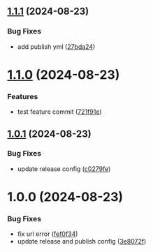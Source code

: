 ## [1.1.1](https://github.com/svipulc/npm-publish-lib/compare/v1.1.0...v1.1.1) (2024-08-23)

### Bug Fixes

- add publish yml ([27bda24](https://github.com/svipulc/npm-publish-lib/commit/27bda2416cadea97b125e3ddcae1f148860cae05))

# [1.1.0](https://github.com/svipulc/npm-publish-lib/compare/v1.0.1...v1.1.0) (2024-08-23)

### Features

- test feature commit ([721f91e](https://github.com/svipulc/npm-publish-lib/commit/721f91ed339884f0c6d9bf6f11b41089ea608de6))

## [1.0.1](https://github.com/svipulc/npm-publish-lib/compare/v1.0.0...v1.0.1) (2024-08-23)

### Bug Fixes

- update release config ([c0279fe](https://github.com/svipulc/npm-publish-lib/commit/c0279febf8d7760b506b2edca5626c9773276e56))

# 1.0.0 (2024-08-23)

### Bug Fixes

- fix url error ([fef0f34](https://github.com/svipulc/npm-publish-lib/commit/fef0f34468dca8c522f00a31aa4cbf6c6ee5b360))
- update release and publish config ([3e8072f](https://github.com/svipulc/npm-publish-lib/commit/3e8072f51eba23e8e48cbbc2715119f4e4b00df6))

